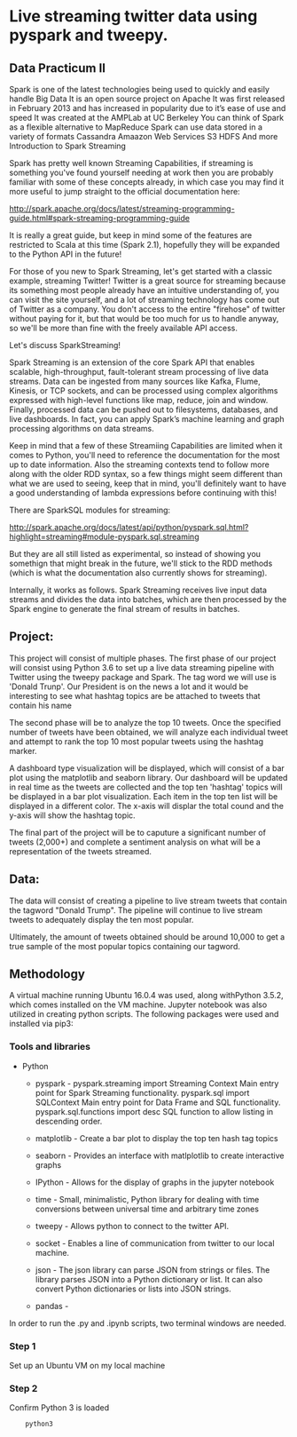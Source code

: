 # Live streaming twitter data using pyspark and tweepy.
## Data Practicum II
Spark is one of the latest technologies being used to quickly and easily handle Big Data
It is an open source project on Apache
It was first released in February 2013 and has increased in popularity due to it’s ease of use and speed
It was created at the AMPLab at UC Berkeley
You can think of Spark as a flexible alternative to MapReduce
Spark can use data stored in a variety of formats
Cassandra
Amaazon Web Services S3
HDFS
And more
Introduction to Spark Streaming

Spark has pretty well known Streaming Capabilities, if streaming is something you've found yourself needing at work then you are probably familiar with some of these concepts already, in which case you may find it more useful to jump straight to the official documentation here:

http://spark.apache.org/docs/latest/streaming-programming-guide.html#spark-streaming-programming-guide

It is really a great guide, but keep in mind some of the features are restricted to Scala at this time (Spark 2.1), hopefully they will be expanded to the Python API in the future!

For those of you new to Spark Streaming, let's get started with a classic example, streaming Twitter! Twitter is a great source for streaming because its something most people already have an intuitive understanding of, you can visit the site yourself, and a lot of streaming technology has come out of Twitter as a company. You don't access to the entire "firehose" of twitter without paying for it, but that would be too much for us to handle anyway, so we'll be more than fine with the freely available API access.

Let's discuss SparkStreaming!

Spark Streaming is an extension of the core Spark API that enables scalable, high-throughput, fault-tolerant stream processing of live data streams. Data can be ingested from many sources like Kafka, Flume, Kinesis, or TCP sockets, and can be processed using complex algorithms expressed with high-level functions like map, reduce, join and window. Finally, processed data can be pushed out to filesystems, databases, and live dashboards. In fact, you can apply Spark’s machine learning and graph processing algorithms on data streams.

Keep in mind that a few of these Streamiing Capabilities are limited when it comes to Python, you'll need to reference the documentation for the most up to date information. Also the streaming contexts tend to follow more along with the older RDD syntax, so a few things might seem different than what we are used to seeing, keep that in mind, you'll definitely want to have a good understanding of lambda expressions before continuing with this!

There are SparkSQL modules for streaming:

http://spark.apache.org/docs/latest/api/python/pyspark.sql.html?highlight=streaming#module-pyspark.sql.streaming

But they are all still listed as experimental, so instead of showing you somethign that might break in the future, we'll stick to the RDD methods (which is what the documentation also currently shows for streaming).

Internally, it works as follows. Spark Streaming receives live input data streams and divides the data into batches, which are then processed by the Spark engine to generate the final stream of results in batches.

## Project:
This project will consist of multiple phases.  The first phase of our project will consist using Python 3.6 to set up a live data streaming pipeline with Twitter using the tweepy package and Spark.
The tag word we will use is 'Donald Trunp'.
Our President is on the news a lot and it would be interesting to see what hashtag topics are be attached to tweets that contain his name

The second phase will be to analyze the top 10 tweets.  Once the specified number of tweets have been obtained, we will analyze each individual tweet and attempt to rank the top 10 most popular tweets using the hashtag marker.

A dashboard type visualization will be displayed, which will consist of a bar plot using the matplotlib and seaborn library. Our dashboard will be updated in real time as the tweets are collected and the top ten 'hashtag' topics will be displayed in a bar plot visualization.  Each item in the top ten list will be displayed in a different color.  The x-axis will displar the total cound and the y-axis will show the hashtag topic.

The final part of the project will be to caputure a significant number of tweets (2,000+) and complete a sentiment analysis on what will be a representation of the tweets streamed.

## Data:
The data will consist of creating a pipeline to live stream tweets that contain the tagword "Donald Trump". The pipeline will continue to live stream tweets to adequately display the ten most popular.

Ultimately, the amount of tweets obtained should be around 10,000 to get a true sample of the most popular topics containing our tagword.

## Methodology
A virtual machine running Ubuntu 16.0.4 was used, along withPython 3.5.2, which comes installed on the VM machine.  Jupyter notebook was also utilized in creating python scripts.
The following packages were used and installed via pip3:

### Tools and libraries

* Python
    * pyspark - pyspark.streaming import Streaming Context
                          Main entry point for Spark Streaming functionality.
                     pyspark.sql import SQLContext 
                          Main entry point for Data Frame and SQL functionality.
                     pyspark.sql.functions import desc
                          SQL function to allow listing in descending order.
    * matplotlib - Create a bar plot to display the top ten hash tag topics
    * seaborn - Provides an interface with matlplotlib to create interactive graphs
    * IPython - Allows for the display of graphs in the jupyter notebook
    * time - Small, minimalistic, Python library for dealing with time conversions between universal time and arbitrary time zones
    * tweepy - Allows python to connect to the twitter API.
    * socket - Enables a line of communication from twitter to our local machine.
    * json - The json library can parse JSON from strings or files. The library parses JSON into a Python dictionary or list. 
             It can also convert Python dictionaries or lists into JSON strings.

    * pandas -

In order to run the .py and .ipynb scripts, two terminal windows are needed.  

### Step 1

Set up an Ubuntu VM on my local machine

### Step 2

Confirm Python 3 is loaded

        python3
